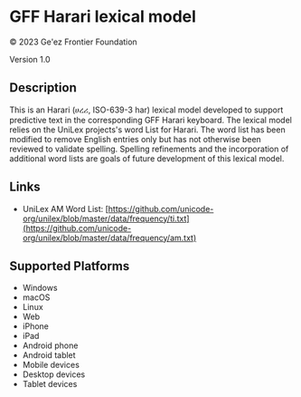 GFF Harari lexical model
===================

© 2023 Ge'ez Frontier Foundation

Version 1.0

Description
-----------
This is an Harari (ሀረሪ, ISO-639-3 har) lexical model developed to support predictive text in the
corresponding GFF Harari keyboard.  The lexical model relies on the UniLex projects's word
List for Harari.  The word list has been modified to remove English entries only but has not 
otherwise been reviewed to validate spelling. Spelling refinements and the incorporation of additional
word lists are goals of future development of this lexical model.


Links
-----
* UniLex AM Word List: [https://github.com/unicode-org/unilex/blob/master/data/frequency/ti.txt](https://github.com/unicode-org/unilex/blob/master/data/frequency/am.txt)


Supported Platforms
-------------------
 * Windows
 * macOS
 * Linux
 * Web
 * iPhone
 * iPad
 * Android phone
 * Android tablet
 * Mobile devices
 * Desktop devices
 * Tablet devices

